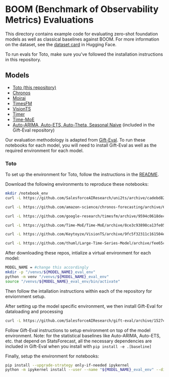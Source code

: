 # BOOM (Benchmark of Observability Metrics) Evaluations

This directory contains example code for evaluating zero-shot foundation models as well as classical baselines against BOOM. For more information on the dataset, see the [dataset card]() in Hugging Face.

To run evals for Toto, make sure you've followed the installation instructions in this repository.

## Models

- [Toto (this repository)](https://github.com/DataDog/toto)
- [Chronos](https://github.com/amazon-science/chronos-forecasting)
- [Moirai](https://github.com/SalesforceAIResearch/uni2ts)
- [TimesFM](https://github.com/google-research/timesfm)
- [VisionTS](https://github.com/Keytoyze/VisionTS.git)
- [Timer](https://github.com/thuml/Large-Time-Series-Model.git)
- [Time-MoE](https://github.com/Time-MoE/Time-MoE.git)
- [Auto-ARIMA, Auto-ETS, Auto-Theta, Seasonal Naive](https://github.com/SalesforceAIResearch/gift-eval) (included in the Gift-Eval repository)


Our evaluation methodology is adapted from [Gift-Eval](https://github.com/SalesforceAIResearch/gift-eval). To run these notebooks for each model, you will need to install Gift-Eval as well as the required environment for each model.

### Toto
To set up the environment for Toto, follow the instructions in the [README](README.md).

Download the following environments to reproduce these notebooks:

```sh
mkdir /notebook_env
curl -L https://github.com/SalesforceAIResearch/uni2ts/archive/cadebd82106e32409b7854b033dbd7a68de87fc0.tar.gz -o /notebook_env/moirai.tar.gz

curl -L https://github.com/amazon-science/chronos-forecasting/archive/6166d284f467da7befc206f6a5b6b2bc1a794a87.tar.gz -o /notebook_env/chronos.tar.gz

curl -L https://github.com/google-research/timesfm/archive/9594c0618dec116e5006ef71a3d7f19630e00a0c.tar.gz -o /notebook_env/timesfm.tar.gz

curl -L https://github.com/Time-MoE/Time-MoE/archive/8ce3c93898ca13fe05449370c0ff372a79711a47.tar.gz -o /notebook_env/time-moe.tar.gz

curl -L https://github.com/Keytoyze/VisionTS/archive/9fc5f32311c161504e0a2be0f3c8f7f29e41923e.tar.gz -o /notebook_env/visionts.tar.gz

curl -L https://github.com/thuml/Large-Time-Series-Model/archive/fee65cb8fbd0a1474a23829d68e9e2ed23ff16ab.tar.gz -o /notebook_env/timer.tar.gz
```

After downloading these repos, intialize a virtual environment for each model:
```sh
MODEL_NAME = #change this accordingly
mkdir -p "/venvs/${MODEL_NAME}_eval_env"
python -m venv "/venvs/${MODEL_NAME}_eval_env"
source "/venvs/${MODEL_NAME}_eval_env/bin/activate"
```

Then follow the intallation instructions within each of the repository for enviornment setup.

After setting up the model specific environment, we then install Gift-Eval for dataloading and processing
```sh
curl -L https://github.com/SalesforceAIResearch/gift-eval/archive/1527c41589189ad1bc3883ed4d3d97b3e5a3b47c.tar.gz -o /notebook_env/gift-eval.tar.gz
```

Follow Gift-Eval instructions to setup environment on top of the model environment. Note: for the statistical baselines like Auto-ARIMA, Auto-ETS, etc. that depend on StatsForecast, all the necessary dependencies are included in Gift-Eval when you install with `pip install -e .[baseline]`

Finally, setup the environment for notebooks:
```sh
pip install --upgrade-strategy only-if-needed ipykernel
python -m ipykernel install --user --name "${MODEL_NAME}_eval_env" --display-name "${MODEL_NAME}_eval_env" || echo "Warning: Failed to install Jupyter kernel for $MODEL_NAME"
```
